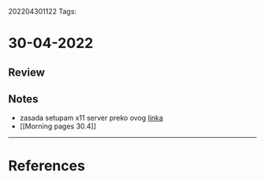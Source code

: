202204301122
Tags: 
# 30-04-2022
## Review

## Notes
- zasada setupam x11 server preko ovog [linka](https://medium.com/codex/running-gui-applications-in-docker-firefox-nautilus-file-manager-5424694104ec)
- [[Morning pages 30.4]]
---
# References